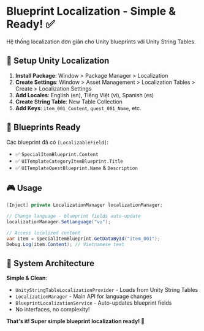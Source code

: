 # Blueprint Localization - Simple & Ready! ✅

Hệ thống localization đơn giản cho Unity blueprints với Unity String Tables.

## 🚀 Setup Unity Localization

1. **Install Package**: Window > Package Manager > Localization
2. **Create Settings**: Window > Asset Management > Localization Tables > Create > Localization Settings  
3. **Add Locales**: English (en), Tiếng Việt (vi), Spanish (es)
4. **Create String Table**: New Table Collection
5. **Add Keys**: `item_001_Content`, `quest_001_Name`, etc.

## 📝 Blueprints Ready

Các blueprint đã có `[LocalizableField]`:
- ✅ `SpecialItemBlueprint.Content`
- ✅ `UITemplateCategoryItemBlueprint.Title`  
- ✅ `UITemplateQuestBlueprint.Name` & `Description`

## 🎮 Usage

```csharp
[Inject] private LocalizationManager localizationManager;

// Change language - blueprint fields auto-update
localizationManager.SetLanguage("vi");

// Access localized content
var item = specialItemBlueprint.GetDataById("item_001");
Debug.Log(item.Content); // Vietnamese text
```

## 🔧 System Architecture

**Simple & Clean**:
- `UnityStringTableLocalizationProvider` - Loads from Unity String Tables
- `LocalizationManager` - Main API for language changes
- `BlueprintLocalizationService` - Auto-updates blueprint fields
- No interfaces, no complexity!

**That's it! Super simple blueprint localization ready! 🎉**
